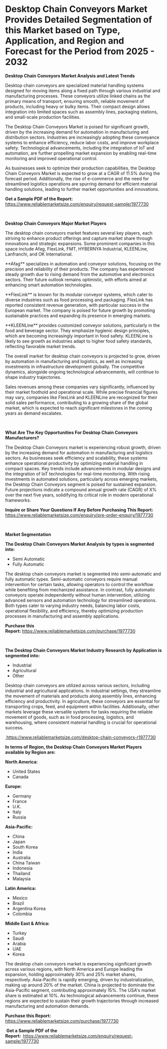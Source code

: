 <p><h1>Desktop Chain Conveyors Market Provides Detailed Segmentation of this Market based on Type, Application, and Region and Forecast for the Period from 2025 - 2032</h1></p><p><strong>Desktop Chain Conveyors Market Analysis and Latest Trends</strong></p>
<p><p>Desktop chain conveyors are specialized material handling systems designed for moving items along a fixed path through various industrial and manufacturing processes. These conveyors utilize linked chains as the primary means of transport, ensuring smooth, reliable movement of products, including heavy or bulky items. Their compact design allows integration into limited spaces such as assembly lines, packaging stations, and small-scale production facilities. </p><p>The Desktop Chain Conveyors Market is poised for significant growth, driven by the increasing demand for automation in manufacturing and distribution sectors. Industries are increasingly adopting these conveyance systems to enhance efficiency, reduce labor costs, and improve workplace safety. Technological advancements, including the integration of IoT and automation, are further propelling market expansion by enabling real-time monitoring and improved operational control. </p><p>As businesses seek to optimize their production capabilities, the Desktop Chain Conveyors Market is expected to grow at a CAGR of 11.5% during the forecast period. Additionally, the rise of e-commerce and the need for streamlined logistics operations are spurring demand for efficient material handling solutions, leading to further market opportunities and innovations.</p></p>
<p><strong>Get a Sample PDF of the Report:&nbsp;</strong> <a href="https://www.reliablemarketsize.com/enquiry/request-sample/1977730?utm_campaign=3575&utm_medium=2&utm_source=Github&utm_content=ia&utm_term=12042025&utm_id=desktop-chain-conveyors">https://www.reliablemarketsize.com/enquiry/request-sample/1977730</a></p>
<p>&nbsp;</p>
<p><strong>Desktop Chain Conveyors Major Market Players</strong></p>
<p><p>The desktop chain conveyors market features several key players, each striving to enhance product offerings and capture market share through innovations and strategic expansions. Some prominent companies in this space include Afag, FlexLink, FMT, HYBERNYA Industrial, KLEENLine, Lanfranchi, and OK International.</p><p>**Afag** specializes in automation and conveyor solutions, focusing on the precision and reliability of their products. The company has experienced steady growth due to rising demand from the automotive and electronics sectors. Their future outlook remains optimistic, with efforts aimed at enhancing smart automation technologies.</p><p>**FlexLink** is known for its modular conveyor systems, which cater to diverse industries such as food processing and packaging. FlexLink has reported consistent revenue generation, with particular success in the European market. The company is poised for future growth by promoting sustainable practices and expanding its presence in emerging markets.</p><p>**KLEENLine** provides customized conveyor solutions, particularly in the food and beverage sector. They emphasize hygienic design principles, which are becoming increasingly important in food safety. KLEENLine is likely to see growth as industries adapt to higher food safety standards, reflecting favorable market trends.</p><p>The overall market for desktop chain conveyors is projected to grow, driven by automation in manufacturing and logistics, as well as increasing investments in infrastructure development globally. The competitive dynamics, alongside ongoing technological advancements, will continue to shape industry trajectories.</p><p>Sales revenues among these companies vary significantly, influenced by their market foothold and operational scale. While precise financial figures may vary, companies like FlexLink and KLEENLine are recognized for their solid sales performance, contributing to a growing share of the global market, which is expected to reach significant milestones in the coming years as demand escalates.</p></p>
<p>&nbsp;</p>
<p><strong>What Are The Key Opportunities For Desktop Chain Conveyors Manufacturers?</strong></p>
<p><p>The Desktop Chain Conveyors market is experiencing robust growth, driven by the increasing demand for automation in manufacturing and logistics sectors. As businesses seek efficiency and scalability, these systems enhance operational productivity by optimizing material handling in compact spaces. Key trends include advancements in modular designs and the integration of IoT technologies for real-time monitoring. With rising investments in automated solutions, particularly across emerging markets, the Desktop Chain Conveyors segment is poised for sustained expansion. Future projections indicate a compound annual growth rate (CAGR) of X% over the next five years, solidifying its critical role in modern operational frameworks.</p></p>
<p><strong>Inquire or Share Your Questions If Any Before Purchasing This Report:</strong> <a href="https://www.reliablemarketsize.com/enquiry/pre-order-enquiry/1977730?utm_campaign=3575&utm_medium=2&utm_source=Github&utm_content=ia&utm_term=12042025&utm_id=desktop-chain-conveyors">https://www.reliablemarketsize.com/enquiry/pre-order-enquiry/1977730</a></p>
<p>&nbsp;</p>
<p><strong>Market Segmentation</strong></p>
<p><strong>The Desktop Chain Conveyors Market Analysis by types is segmented into:</strong></p>
<p><ul><li>Semi Automatic</li><li>Fully Automatic</li></ul></p>
<p><p>The desktop chain conveyors market is segmented into semi-automatic and fully automatic types. Semi-automatic conveyors require manual intervention for certain tasks, allowing operators to control the workflow while benefiting from mechanized assistance. In contrast, fully automatic conveyors operate independently without human intervention, utilizing advanced sensors and automation technology for streamlined operations. Both types cater to varying industry needs, balancing labor costs, operational flexibility, and efficiency, thereby optimizing production processes in manufacturing and assembly applications.</p></p>
<p><strong>Purchase this Report:&nbsp;</strong><a href="https://www.reliablemarketsize.com/purchase/1977730?utm_campaign=3575&utm_medium=2&utm_source=Github&utm_content=ia&utm_term=12042025&utm_id=desktop-chain-conveyors">https://www.reliablemarketsize.com/purchase/1977730</a></p>
<p>&nbsp;</p>
<p><strong>The Desktop Chain Conveyors Market Industry Research by Application is segmented into:</strong></p>
<p><ul><li>Industrial</li><li>Agricultural</li><li>Other</li></ul></p>
<p><p>Desktop chain conveyors are utilized across various sectors, including industrial and agricultural applications. In industrial settings, they streamline the movement of materials and products along assembly lines, enhancing efficiency and productivity. In agriculture, these conveyors are essential for transporting crops, feed, and equipment within facilities. Additionally, other markets leverage these versatile systems for tasks requiring the reliable movement of goods, such as in food processing, logistics, and warehousing, where consistent material handling is crucial for operational success.</p></p>
<p><a href="https://www.reliablemarketsize.com/desktop-chain-conveyors-r1977730?utm_campaign=3575&utm_medium=2&utm_source=Github&utm_content=ia&utm_term=12042025&utm_id=desktop-chain-conveyors">&nbsp;https://www.reliablemarketsize.com/desktop-chain-conveyors-r1977730</a></p>
<p><strong>In terms of Region, the Desktop Chain Conveyors Market Players available by Region are:</strong></p>
<p>
    <p> <strong> North America: </strong>
        <ul>
            <li>United States</li>
            <li>Canada</li>
        </ul>
        </p> 
    <p> <strong> Europe: </strong>
        <ul>
            <li>Germany</li>
            <li>France</li>
            <li>U.K.</li>
            <li>Italy</li>
            <li>Russia</li>
        </ul>
        </p> 
    <p> <strong> Asia-Pacific: </strong>
        <ul>
            <li>China</li>
            <li>Japan</li>
            <li>South Korea</li>
            <li>India</li>
            <li>Australia</li>
            <li>China Taiwan</li>
            <li>Indonesia</li>
            <li>Thailand</li>
            <li>Malaysia</li>
        </ul>
        </p> 
    <p> <strong> Latin America: </strong>
        <ul>
            <li>Mexico</li>
            <li>Brazil</li>
            <li>Argentina Korea</li>
            <li>Colombia</li>
        </ul>
        </p> 
    <p> <strong> Middle East & Africa: </strong>
        <ul>
            <li>Turkey</li>
            <li>Saudi</li>
            <li>Arabia</li>
            <li>UAE</li>
            <li>Korea</li>
        </ul>
    </p>
    </p>
<p><p>The desktop chain conveyors market is experiencing significant growth across various regions, with North America and Europe leading the expansion, holding approximately 30% and 25% market shares, respectively. Asia-Pacific is rapidly emerging, driven by industrialization, making up around 20% of the market. China is projected to dominate the Asia-Pacific segment, contributing approximately 15%. The USA's market share is estimated at 10%. As technological advancements continue, these regions are expected to sustain their growth trajectories through increased manufacturing and automation demands.</p></p>
<p><strong>Purchase this Report: </strong><a href="https://www.reliablemarketsize.com/purchase/1977730?utm_campaign=3575&utm_medium=2&utm_source=Github&utm_content=ia&utm_term=12042025&utm_id=desktop-chain-conveyors">https://www.reliablemarketsize.com/purchase/1977730</a></p>
<p>&nbsp;<strong>Get a Sample PDF of the Report:&nbsp;&nbsp;</strong><a href="https://www.reliablemarketsize.com/enquiry/request-sample/1977730?utm_campaign=3575&utm_medium=2&utm_source=Github&utm_content=ia&utm_term=12042025&utm_id=desktop-chain-conveyors">https://www.reliablemarketsize.com/enquiry/request-sample/1977730</a></p>
<p><strong></strong></p>
<p><p></p><p></p><p></p></p>